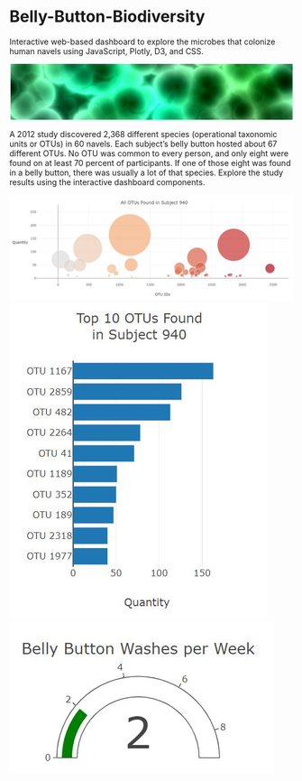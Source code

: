 # Belly-Button-Biodiversity
Interactive web-based dashboard to explore the microbes that colonize human navels using JavaScript, Plotly, D3, and CSS.

![header](https://github.com/scottinsactown/Belly-Button-Biodiversity/blob/master/images/Capturebb4.JPG)

A 2012 study discovered 2,368 different species (operational taxonomic units or OTUs) in 60 navels. Each subject’s belly button hosted about 67 different OTUs. No OTU was common to every person, and only eight were found on at least 70 percent of participants. If one of those eight was found in a belly button, there was usually a lot of that species. Explore the study results using the interactive dashboard components.

![bubble](https://github.com/scottinsactown/Belly-Button-Biodiversity/blob/master/images/Capturebb3.JPG)
![bar](https://github.com/scottinsactown/Belly-Button-Biodiversity/blob/master/images/Capturebb2.JPG)
![gauge](https://github.com/scottinsactown/Belly-Button-Biodiversity/blob/master/images/Capturebb.JPG) 

